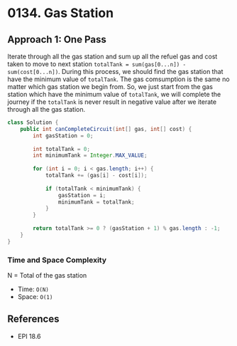 # 0134. Gas Station

## Approach 1: One Pass
Iterate through all the gas station and sum up all the refuel gas and cost taken to move to next station `totalTank = sum(gas[0...n]) - sum(cost[0...n])`. During this process, we should find the gas station that have the minimum value of `totalTank`. The gas comsumption is the same no matter which gas station we begin from. So, we just start from the gas station which have the minimum value of `totalTank`, we will complete the journey if the `totalTank` is never result in negative value after we iterate through all the gas station.

```Java
class Solution {
    public int canCompleteCircuit(int[] gas, int[] cost) {
        int gasStation = 0;
        
        int totalTank = 0;
        int minimumTank = Integer.MAX_VALUE;
    
        for (int i = 0; i < gas.length; i++) {
            totalTank += (gas[i] - cost[i]);
            
            if (totalTank < minimumTank) {
                gasStation = i;
                minimumTank = totalTank;
            }
        }
        
        return totalTank >= 0 ? (gasStation + 1) % gas.length : -1;
    }
}
```

### Time and Space Complexity

N = Total of the gas station
- Time: `O(N)`
- Space: `O(1)`

## References
- EPI 18.6